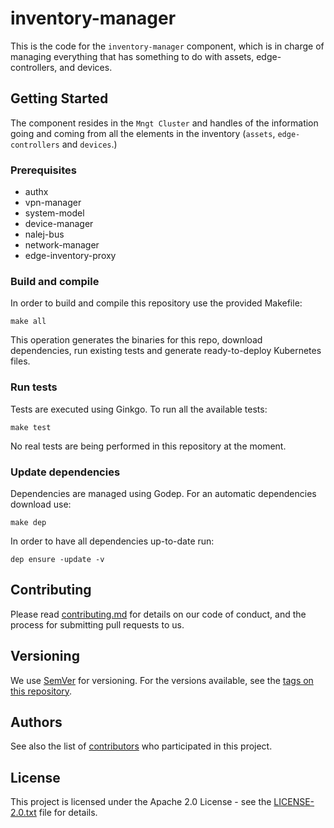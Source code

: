 # inventory-manager

This is the code for the `inventory-manager` component, which is in charge of managing everything that has something to do with assets, edge-controllers, and devices.

## Getting Started

The component resides in the `Mngt Cluster` and handles of the information going and coming from all the elements in the inventory (`assets`, `edge-controllers` and `devices`.)

### Prerequisites

* authx
* vpn-manager
* system-model
* device-manager
* nalej-bus
* network-manager
* edge-inventory-proxy

### Build and compile

In order to build and compile this repository use the provided Makefile:

```
make all
```

This operation generates the binaries for this repo, download dependencies,
run existing tests and generate ready-to-deploy Kubernetes files.

### Run tests

Tests are executed using Ginkgo. To run all the available tests:

```
make test
```

No real tests are being performed in this repository at the moment.

### Update dependencies

Dependencies are managed using Godep. For an automatic dependencies download use:

```
make dep
```

In order to have all dependencies up-to-date run:

```
dep ensure -update -v
```


## Contributing

Please read [contributing.md](contributing.md) for details on our code of conduct, and the process for submitting pull requests to us.


## Versioning

We use [SemVer](http://semver.org/) for versioning. For the versions available, see the [tags on this repository](https://github.com/nalej/inventory-manager/tags). 

## Authors

See also the list of [contributors](https://github.com/nalej/inventory-manager/contributors) who participated in this project.

## License
This project is licensed under the Apache 2.0 License - see the [LICENSE-2.0.txt](LICENSE-2.0.txt) file for details.
